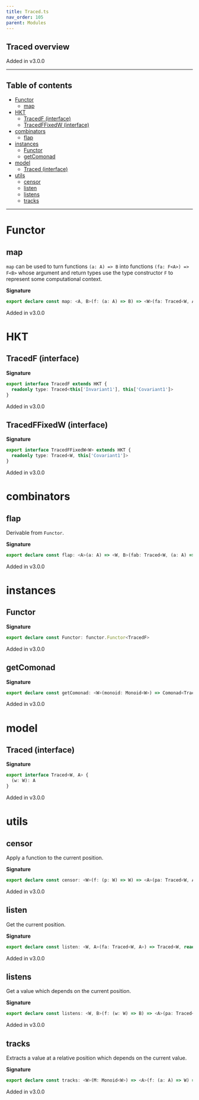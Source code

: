 ```yaml
---
title: Traced.ts
nav_order: 105
parent: Modules
---
```


## Traced overview

Added in v3.0.0

---

<h2 class="text-delta">Table of contents</h2>

- [Functor](#functor)
  - [map](#map)
- [HKT](#hkt)
  - [TracedF (interface)](#tracedf-interface)
  - [TracedFFixedW (interface)](#tracedffixedw-interface)
- [combinators](#combinators)
  - [flap](#flap)
- [instances](#instances)
  - [Functor](#functor-1)
  - [getComonad](#getcomonad)
- [model](#model)
  - [Traced (interface)](#traced-interface)
- [utils](#utils)
  - [censor](#censor)
  - [listen](#listen)
  - [listens](#listens)
  - [tracks](#tracks)

---

# Functor

## map

`map` can be used to turn functions `(a: A) => B` into functions `(fa: F<A>) => F<B>` whose argument and return types
use the type constructor `F` to represent some computational context.

**Signature**

```ts
export declare const map: <A, B>(f: (a: A) => B) => <W>(fa: Traced<W, A>) => Traced<W, B>
```

Added in v3.0.0

# HKT

## TracedF (interface)

**Signature**

```ts
export interface TracedF extends HKT {
  readonly type: Traced<this['Invariant1'], this['Covariant1']>
}
```

Added in v3.0.0

## TracedFFixedW (interface)

**Signature**

```ts
export interface TracedFFixedW<W> extends HKT {
  readonly type: Traced<W, this['Covariant1']>
}
```

Added in v3.0.0

# combinators

## flap

Derivable from `Functor`.

**Signature**

```ts
export declare const flap: <A>(a: A) => <W, B>(fab: Traced<W, (a: A) => B>) => Traced<W, B>
```

Added in v3.0.0

# instances

## Functor

**Signature**

```ts
export declare const Functor: functor.Functor<TracedF>
```

Added in v3.0.0

## getComonad

**Signature**

```ts
export declare const getComonad: <W>(monoid: Monoid<W>) => Comonad<TracedFFixedW<W>>
```

Added in v3.0.0

# model

## Traced (interface)

**Signature**

```ts
export interface Traced<W, A> {
  (w: W): A
}
```

Added in v3.0.0

# utils

## censor

Apply a function to the current position.

**Signature**

```ts
export declare const censor: <W>(f: (p: W) => W) => <A>(pa: Traced<W, A>) => Traced<W, A>
```

Added in v3.0.0

## listen

Get the current position.

**Signature**

```ts
export declare const listen: <W, A>(fa: Traced<W, A>) => Traced<W, readonly [A, W]>
```

Added in v3.0.0

## listens

Get a value which depends on the current position.

**Signature**

```ts
export declare const listens: <W, B>(f: (w: W) => B) => <A>(pa: Traced<W, A>) => Traced<W, readonly [A, B]>
```

Added in v3.0.0

## tracks

Extracts a value at a relative position which depends on the current value.

**Signature**

```ts
export declare const tracks: <W>(M: Monoid<W>) => <A>(f: (a: A) => W) => (fa: Traced<W, A>) => A
```

Added in v3.0.0
